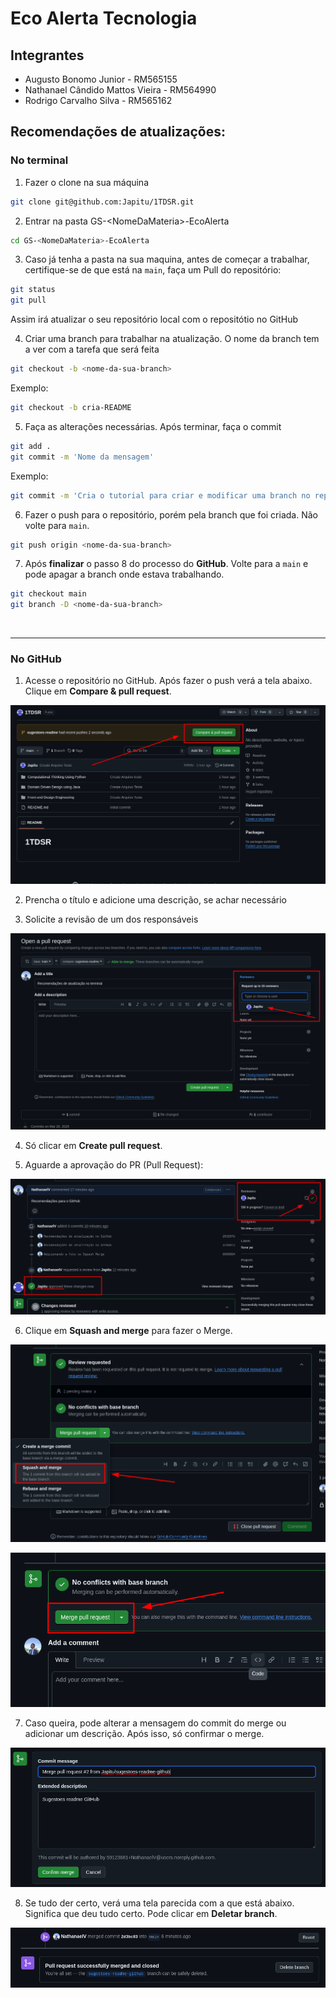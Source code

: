 # Eco Alerta Tecnologia

## Integrantes
- Augusto Bonomo Junior - RM565155
- Nathanael Cândido Mattos Vieira - RM564990
- Rodrigo Carvalho Silva - RM565162


## Recomendações de atualizações:

### No terminal

1. Fazer o clone na sua máquina

```bash
git clone git@github.com:Japitu/1TDSR.git
```

2. Entrar na pasta GS-\<NomeDaMateria\>-EcoAlerta

```bash
cd GS-<NomeDaMateria>-EcoAlerta
``` 

3. Caso já tenha a pasta na sua maquina, antes de começar a trabalhar, certifique-se de que está na `main`, faça um Pull do repositório:

```bash
git status
git pull
```

Assim irá atualizar o seu repositório local com o repositótio no GitHub

4. Criar uma branch para trabalhar na atualização. O nome da branch tem a ver com a tarefa que será feita

``` bash
git checkout -b <nome-da-sua-branch>
```

Exemplo:
```bash
git checkout -b cria-README
```

5. Faça as alterações necessárias. Após terminar, faça o commit 

```bash
git add .
git commit -m 'Nome da mensagem'
```

Exemplo:
```bash
git commit -m 'Cria o tutorial para criar e modificar uma branch no repositorio local'
```

6. Fazer o push para o repositório, porém pela branch que foi criada. Não volte para `main`.

```bash
git push origin <nome-da-sua-branch>
```

7. Após **finalizar** o passo 8 do processo do **GitHub**. Volte para a `main` e pode apagar a branch onde estava trabalhando.

```bash
git checkout main
git branch -D <nome-da-sua-branch>
```
<br>

---


### No GitHub

1. Acesse o repositório no GitHub. Após fazer o push verá a tela abaixo. Clique em **Compare & pull request**.

![alt text](readme-img/image.png)

2. Prencha o título e adicione uma descrição, se achar necessário

3. Solicite a revisão de um dos responsáveis

![alt text](readme-img/image-1.png)

4. Só clicar em **Create pull request**.

5. Aguarde a aprovação do PR (Pull Request):

![alt text](readme-img/image-4.png)

6. Clique em **Squash and merge** para fazer o Merge.

![alt text](readme-img/image-2.png)

![alt text](readme-img/image-3.png)

7. Caso queira, pode alterar a mensagem do commit do merge ou adicionar um descrição. Após isso, só confirmar o merge.

![alt text](readme-img/image-5.png)

8. Se tudo der certo, verá uma tela parecida com a que está abaixo. Significa que deu tudo certo. Pode clicar em **Deletar branch**.

![alt text](readme-img/image-6.png)

